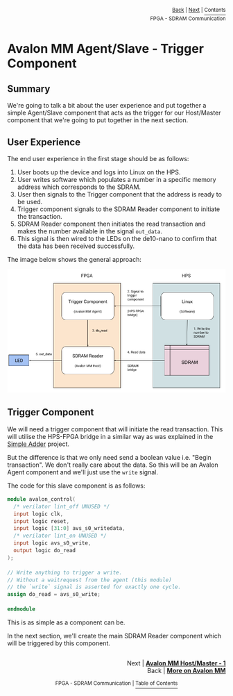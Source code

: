 <p align="right"><sup><a href="FPGA-SDRAM-Communication_-More-about-the-Avalon-Memory-Mapped-Interface.md">Back</a> | <a href="FPGA-SDRAM-Communication_-Avalon-MM-Host-Master-Component-Part-1.md">Next</a> | </sup><a href="../README.md#fpga---sdram-communication"><sup>Contents</sup></a>
<br/>
<sup>FPGA - SDRAM Communication</sup></p>

# Avalon MM Agent/Slave - Trigger Component

## Summary

We're going to talk a bit about the user experience and put together a simple Agent/Slave component that acts as the trigger for our Host/Master component that we're going to put together in the next section.

## User Experience

The end user experience in the first stage should be as follows:

1.  User boots up the device and logs into Linux on the HPS.
1.  User writes software which populates a number in a specific memory address which corresponds to the SDRAM.
1.  User then signals to the Trigger component that the address is ready to be used.
1.  Trigger component signals to the SDRAM Reader component to initiate the transaction.
1.  SDRAM Reader component then initiates the read transaction and makes the number available in the signal `out_data`.
1.  This signal is then wired to the LEDs on the de10-nano to confirm that the data has been received successfully.

The image below shows the general approach:

![](images/sdram_user_experience.png)

## Trigger Component

We will need a trigger component that will initiate the read transaction. This will utilise the HPS-FPGA bridge in a similar way as was explained in the [Simple Adder](https://github.com/zangman/de10-nano/wiki/Simple-Hardware-Adder:-Custom-Avalon-MM-Components) project.

But the difference is that we only need send a boolean value i.e. "Begin transaction". We don't really care about the data. So this will be an Avalon Agent component and we'll just use the `write` signal.

The code for this slave component is as follows:

```verilog
module avalon_control(
  /* verilator lint_off UNUSED */
  input logic clk,
  input logic reset,
  input logic [31:0] avs_s0_writedata,
  /* verilator lint_on UNUSED */
  input logic avs_s0_write,
  output logic do_read
);

// Write anything to trigger a write.
// Without a waitrequest from the agent (this module)
// the `write` signal is asserted for exactly one cycle.
assign do_read = avs_s0_write;

endmodule
```

This is as simple as a component can be.

In the next section, we'll create the main SDRAM Reader component which will be triggered by this component.

##

<p align="right">Next | <b><a href="FPGA-SDRAM-Communication_-Avalon-MM-Host-Master-Component-Part-1.md">Avalon MM Host/Master - 1</a></b>
<br/>
Back | <b><a href="FPGA-SDRAM-Communication_-More-about-the-Avalon-Memory-Mapped-Interface.md">More on Avalon MM</a></p>
</b><p align="center"><sup>FPGA - SDRAM Communication | </sup><a href="../README.md#fpga---sdram-communication"><sup>Table of Contents</sup></a></p>
